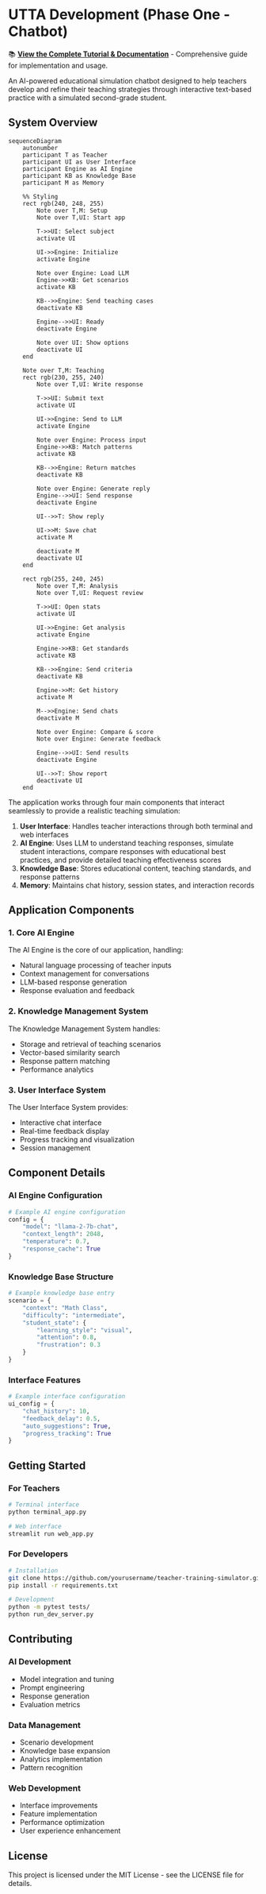 # UTTA Development (Phase One - Chatbot)

📚 **[View the Complete Tutorial & Documentation](https://[your-username].github.io/[repo-name]/)** - Comprehensive guide for implementation and usage.

An AI-powered educational simulation chatbot designed to help teachers develop and refine their teaching strategies through interactive text-based practice with a simulated second-grade student.

## System Overview

```mermaid
sequenceDiagram
    autonumber
    participant T as Teacher
    participant UI as User Interface
    participant Engine as AI Engine
    participant KB as Knowledge Base
    participant M as Memory
    
    %% Styling
    rect rgb(240, 248, 255)
        Note over T,M: Setup
        Note over T,UI: Start app
        
        T->>UI: Select subject
        activate UI
        
        UI->>Engine: Initialize
        activate Engine
        
        Note over Engine: Load LLM
        Engine->>KB: Get scenarios
        activate KB
        
        KB-->>Engine: Send teaching cases
        deactivate KB
        
        Engine-->>UI: Ready
        deactivate Engine
        
        Note over UI: Show options
        deactivate UI
    end
    
    Note over T,M: Teaching
    rect rgb(230, 255, 240)
        Note over T,UI: Write response
        
        T->>UI: Submit text
        activate UI
        
        UI->>Engine: Send to LLM
        activate Engine
        
        Note over Engine: Process input
        Engine->>KB: Match patterns
        activate KB
        
        KB-->>Engine: Return matches
        deactivate KB
        
        Note over Engine: Generate reply
        Engine-->>UI: Send response
        deactivate Engine
        
        UI-->>T: Show reply
        
        UI->>M: Save chat
        activate M
        
        deactivate M
        deactivate UI
    end
    
    rect rgb(255, 240, 245)
        Note over T,M: Analysis
        Note over T,UI: Request review
        
        T->>UI: Open stats
        activate UI
        
        UI->>Engine: Get analysis
        activate Engine
        
        Engine->>KB: Get standards
        activate KB
        
        KB-->>Engine: Send criteria
        deactivate KB
        
        Engine->>M: Get history
        activate M
        
        M-->>Engine: Send chats
        deactivate M
        
        Note over Engine: Compare & score
        Note over Engine: Generate feedback
        
        Engine-->>UI: Send results
        deactivate Engine
        
        UI-->>T: Show report
        deactivate UI
    end
```

The application works through four main components that interact seamlessly to provide a realistic teaching simulation:

1. **User Interface**: Handles teacher interactions through both terminal and web interfaces
2. **AI Engine**: Uses LLM to understand teaching responses, simulate student interactions, compare responses with educational best practices, and provide detailed teaching effectiveness scores
3. **Knowledge Base**: Stores educational content, teaching standards, and response patterns
4. **Memory**: Maintains chat history, session states, and interaction records

## Application Components

### 1. Core AI Engine

The AI Engine is the core of our application, handling:
- Natural language processing of teacher inputs
- Context management for conversations
- LLM-based response generation
- Response evaluation and feedback


### 2. Knowledge Management System

The Knowledge Management System handles:
- Storage and retrieval of teaching scenarios
- Vector-based similarity search
- Response pattern matching
- Performance analytics


### 3. User Interface System

The User Interface System provides:
- Interactive chat interface
- Real-time feedback display
- Progress tracking and visualization
- Session management


## Component Details

### AI Engine Configuration
```python
# Example AI engine configuration
config = {
    "model": "llama-2-7b-chat",
    "context_length": 2048,
    "temperature": 0.7,
    "response_cache": True
}
```

### Knowledge Base Structure
```python
# Example knowledge base entry
scenario = {
    "context": "Math Class",
    "difficulty": "intermediate",
    "student_state": {
        "learning_style": "visual",
        "attention": 0.8,
        "frustration": 0.3
    }
}
```

### Interface Features
```python
# Example interface configuration
ui_config = {
    "chat_history": 10,
    "feedback_delay": 0.5,
    "auto_suggestions": True,
    "progress_tracking": True
}
```

## Getting Started

### For Teachers
```bash
# Terminal interface
python terminal_app.py

# Web interface
streamlit run web_app.py
```

### For Developers
```bash
# Installation
git clone https://github.com/yourusername/teacher-training-simulator.git
pip install -r requirements.txt

# Development
python -m pytest tests/
python run_dev_server.py
```

## Contributing

### AI Development
- Model integration and tuning
- Prompt engineering
- Response generation
- Evaluation metrics

### Data Management
- Scenario development
- Knowledge base expansion
- Analytics implementation
- Pattern recognition

### Web Development
- Interface improvements
- Feature implementation
- Performance optimization
- User experience enhancement

## License

This project is licensed under the MIT License - see the LICENSE file for details.